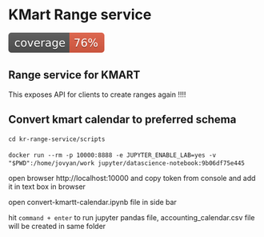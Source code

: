 # KMart Range service

![Range service](./docs/badges/range-service-coverage.svg)

## Range service for KMART

This exposes API for clients to create ranges again !!!!

## Convert kmart calendar to preferred schema

```
cd kr-range-service/scripts

docker run --rm -p 10000:8888 -e JUPYTER_ENABLE_LAB=yes -v "$PWD":/home/jovyan/work jupyter/datascience-notebook:9b06df75e445
```

open browser http://localhost:10000 and copy token from console and add it in text box in browser

open convert-kmartt-calendar.ipynb file in side bar

hit `command + enter` to run jupyter pandas file, accounting_calendar.csv file will be created in same folder
